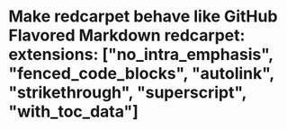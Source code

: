 # Make redcarpet behave like GitHub Flavored Markdown redcarpet: extensions: ["no_intra_emphasis", "fenced_code_blocks", "autolink", "strikethrough", "superscript", "with_toc_data"]
